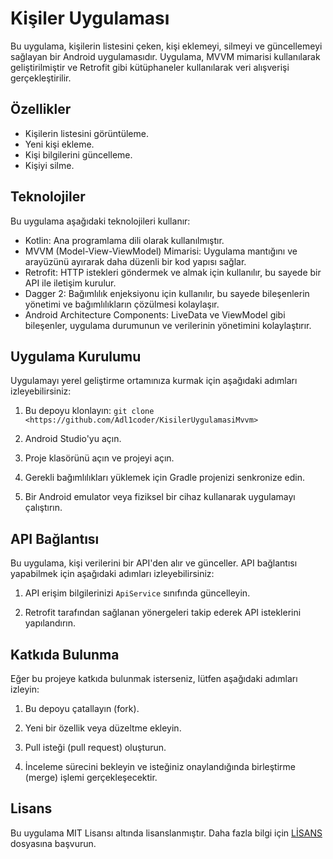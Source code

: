 # Kişiler Uygulaması

Bu uygulama, kişilerin listesini çeken, kişi eklemeyi, silmeyi ve güncellemeyi sağlayan bir Android uygulamasıdır.
Uygulama, MVVM mimarisi kullanılarak geliştirilmiştir ve Retrofit gibi kütüphaneler kullanılarak veri alışverişi gerçekleştirilir.

## Özellikler

- Kişilerin listesini görüntüleme.
- Yeni kişi ekleme.
- Kişi bilgilerini güncelleme.
- Kişiyi silme.

## Teknolojiler

Bu uygulama aşağıdaki teknolojileri kullanır:

- Kotlin: Ana programlama dili olarak kullanılmıştır.
- MVVM (Model-View-ViewModel) Mimarisi: Uygulama mantığını ve arayüzünü ayırarak daha düzenli bir kod yapısı sağlar.
- Retrofit: HTTP istekleri göndermek ve almak için kullanılır, bu sayede bir API ile iletişim kurulur.
- Dagger 2: Bağımlılık enjeksiyonu için kullanılır, bu sayede bileşenlerin yönetimi ve bağımlılıkların çözülmesi kolaylaşır.
- Android Architecture Components: LiveData ve ViewModel gibi bileşenler, uygulama durumunun ve verilerinin yönetimini kolaylaştırır.

## Uygulama Kurulumu

Uygulamayı yerel geliştirme ortamınıza kurmak için aşağıdaki adımları izleyebilirsiniz:

1. Bu depoyu klonlayın: `git clone <https://github.com/Adl1coder/KisilerUygulamasiMvvm>`

2. Android Studio'yu açın.

3. Proje klasörünü açın ve projeyi açın.

4. Gerekli bağımlılıkları yüklemek için Gradle projenizi senkronize edin.

5. Bir Android emulator veya fiziksel bir cihaz kullanarak uygulamayı çalıştırın.

## API Bağlantısı

Bu uygulama, kişi verilerini bir API'den alır ve günceller. API bağlantısı yapabilmek için aşağıdaki adımları izleyebilirsiniz:

1. API erişim bilgilerinizi `ApiService` sınıfında güncelleyin.

2. Retrofit tarafından sağlanan yönergeleri takip ederek API isteklerini yapılandırın.


## Katkıda Bulunma

Eğer bu projeye katkıda bulunmak isterseniz, lütfen aşağıdaki adımları izleyin:

1. Bu depoyu çatallayın (fork).

2. Yeni bir özellik veya düzeltme ekleyin.

3. Pull isteği (pull request) oluşturun.

4. İnceleme sürecini bekleyin ve isteğiniz onaylandığında birleştirme (merge) işlemi gerçekleşecektir.

## Lisans

Bu uygulama MIT Lisansı altında lisanslanmıştır. Daha fazla bilgi için [LİSANS](/LICENSE) dosyasına başvurun.


